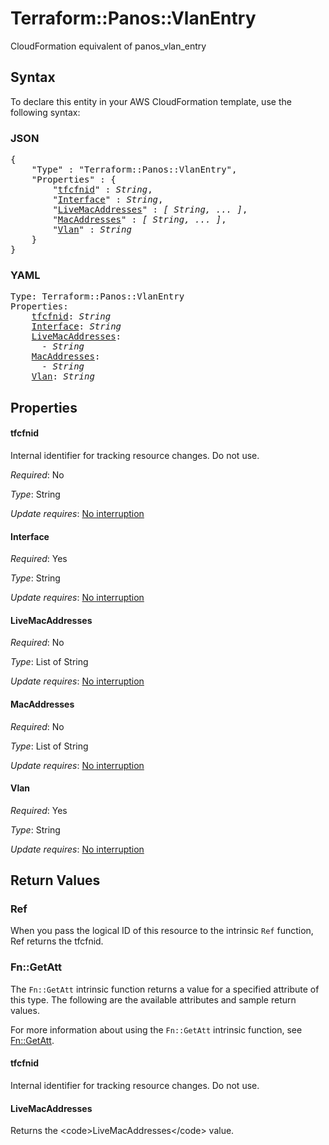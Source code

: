 # Terraform::Panos::VlanEntry

CloudFormation equivalent of panos_vlan_entry

## Syntax

To declare this entity in your AWS CloudFormation template, use the following syntax:

### JSON

<pre>
{
    "Type" : "Terraform::Panos::VlanEntry",
    "Properties" : {
        "<a href="#tfcfnid" title="tfcfnid">tfcfnid</a>" : <i>String</i>,
        "<a href="#interface" title="Interface">Interface</a>" : <i>String</i>,
        "<a href="#livemacaddresses" title="LiveMacAddresses">LiveMacAddresses</a>" : <i>[ String, ... ]</i>,
        "<a href="#macaddresses" title="MacAddresses">MacAddresses</a>" : <i>[ String, ... ]</i>,
        "<a href="#vlan" title="Vlan">Vlan</a>" : <i>String</i>
    }
}
</pre>

### YAML

<pre>
Type: Terraform::Panos::VlanEntry
Properties:
    <a href="#tfcfnid" title="tfcfnid">tfcfnid</a>: <i>String</i>
    <a href="#interface" title="Interface">Interface</a>: <i>String</i>
    <a href="#livemacaddresses" title="LiveMacAddresses">LiveMacAddresses</a>: <i>
      - String</i>
    <a href="#macaddresses" title="MacAddresses">MacAddresses</a>: <i>
      - String</i>
    <a href="#vlan" title="Vlan">Vlan</a>: <i>String</i>
</pre>

## Properties

#### tfcfnid

Internal identifier for tracking resource changes. Do not use.

_Required_: No

_Type_: String

_Update requires_: [No interruption](https://docs.aws.amazon.com/AWSCloudFormation/latest/UserGuide/using-cfn-updating-stacks-update-behaviors.html#update-no-interrupt)

#### Interface

_Required_: Yes

_Type_: String

_Update requires_: [No interruption](https://docs.aws.amazon.com/AWSCloudFormation/latest/UserGuide/using-cfn-updating-stacks-update-behaviors.html#update-no-interrupt)

#### LiveMacAddresses

_Required_: No

_Type_: List of String

_Update requires_: [No interruption](https://docs.aws.amazon.com/AWSCloudFormation/latest/UserGuide/using-cfn-updating-stacks-update-behaviors.html#update-no-interrupt)

#### MacAddresses

_Required_: No

_Type_: List of String

_Update requires_: [No interruption](https://docs.aws.amazon.com/AWSCloudFormation/latest/UserGuide/using-cfn-updating-stacks-update-behaviors.html#update-no-interrupt)

#### Vlan

_Required_: Yes

_Type_: String

_Update requires_: [No interruption](https://docs.aws.amazon.com/AWSCloudFormation/latest/UserGuide/using-cfn-updating-stacks-update-behaviors.html#update-no-interrupt)

## Return Values

### Ref

When you pass the logical ID of this resource to the intrinsic `Ref` function, Ref returns the tfcfnid.

### Fn::GetAtt

The `Fn::GetAtt` intrinsic function returns a value for a specified attribute of this type. The following are the available attributes and sample return values.

For more information about using the `Fn::GetAtt` intrinsic function, see [Fn::GetAtt](https://docs.aws.amazon.com/AWSCloudFormation/latest/UserGuide/intrinsic-function-reference-getatt.html).

#### tfcfnid

Internal identifier for tracking resource changes. Do not use.

#### LiveMacAddresses

Returns the &lt;code&gt;LiveMacAddresses&lt;/code&gt; value.

